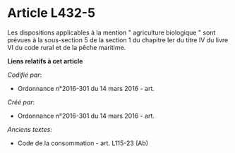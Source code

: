 # Article L432-5

Les dispositions applicables à la mention " agriculture biologique " sont prévues à la sous-section 5 de la section 1 du
chapitre Ier du titre IV du livre VI du code rural et de la pêche maritime.

**Liens relatifs à cet article**

_Codifié par_:

  - Ordonnance n°2016-301 du 14 mars 2016 - art.

_Créé par_:

  - Ordonnance n°2016-301 du 14 mars 2016 - art.

_Anciens textes_:

  - Code de la consommation - art. L115-23 (Ab)
